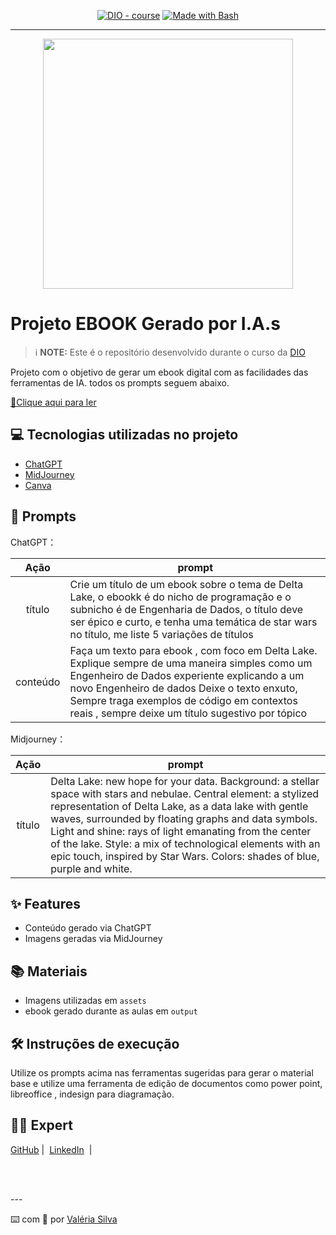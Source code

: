 

<p align="center">
<a href="https://dio.me/"><img src="https://img.shields.io/badge/DIO-Course-28DA77?logo=youtube" alt="DIO - course"></a>
<a href="https://www.gnu.org/software/bash/" title="Go to Bash homepage"><img src="https://img.shields.io/badge/Prompt-Project-blue?logo=gnu-bash&amp;logoColor=white" alt="Made with Bash"></a></p>

-------


<p align="center">
<img 
    src="https://github.com/vvalcristina/prompts-create-ebook-ia/blob/main/assets/banner_delta_lake.png"
    width="400"  
/>
</p>

# Projeto EBOOK Gerado por I.A.s


 > ℹ️ **NOTE:** Este é o repositório desenvolvido durante o curso da [DIO](https://dio.me)

Projeto com o objetivo de gerar um ebook digital com as facilidades das ferramentas de IA. todos os prompts
seguem abaixo.

<a href="https://github.com/vvalcristina/prompts-create-ebook-ia/blob/main/outputs/delta_lake_a_nova_esperanca_dos_dados.pdf" title="View PDF now"> 📕Clique aqui para ler</a>

## 💻 Tecnologias utilizadas no projeto

- [ChatGPT](https://chat.openai.com/) 
- [MidJourney](https://www.midjourney.com/app/)
- [Canva](https://www.canva.com/)

## 🧠 Prompts


ChatGPT：

|   Ação   | prompt                                                                                                                                                                                                                                                                         |
| :------: | ------------------------------------------------------------------------------------------------------------------------------------------------------------------------------------------------------------------------------------------------------------------------------ |
|  título  | Crie um título de um ebook sobre o tema de Delta Lake, o ebookk é do nicho de programação e o subnicho é de Engenharia de Dados, o título deve ser épico e curto, e tenha uma temática de star wars no título, me liste 5 variações de títulos                                                        |
| conteúdo | Faça um texto para ebook , com foco em Delta Lake. Explique sempre de uma maneira simples como um Engenheiro de Dados experiente explicando a um novo Engenheiro de dados Deixe o texto enxuto, Sempre traga exemplos de código em contextos reais , sempre deixe um título sugestivo por tópico |


Midjourney：

|  Ação  | prompt                                                                                 |
| :----: | -------------------------------------------------------------------------------------- |
| título | Delta Lake: new hope for your data. Background: a stellar space with stars and nebulae. Central element: a stylized representation of Delta Lake, as a data lake with gentle waves, surrounded by floating graphs and data symbols. Light and shine: rays of light emanating from the center of the lake. Style: a mix of technological elements with an epic touch, inspired by Star Wars. Colors: shades of blue, purple and white. |

## ✨ Features

- Conteúdo gerado via ChatGPT
- Imagens geradas via MidJourney

## 📚 Materiais

- Imagens utilizadas em `assets`
- ebook gerado durante as aulas em `output`

## 🛠️ Instruções de execução

Utilize os prompts acima nas ferramentas sugeridas para gerar o material base e utilize uma ferramenta de edição de documentos como power point, libreoffice , indesign para diagramação.

## 👨‍💻 Expert

<p>
    <a href="https://github.com/vvalcristina">
    GitHub</a>&nbsp;|&nbsp;
    <a href="https://www.linkedin.com/in/valeria-cristina/">LinkedIn</a>
&nbsp;|&nbsp;</p>
<br/><br/>
<p>
---

⌨️ com 💜 por [Valéria Silva](https://github.com/vvalcristina)
